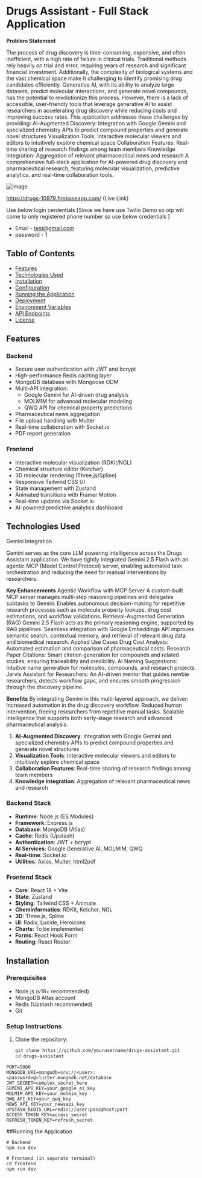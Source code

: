 # Drugs Assistant - Full Stack Application
**Problem Statement**

The process of drug discovery is time-consuming, expensive, and often inefficient, with a high rate of failure in clinical trials. Traditional methods rely heavily on trial and error, requiring years of research and significant financial investment. Additionally, the complexity of biological systems and the vast chemical space make it challenging to identify promising drug candidates efficiently.
Generative AI, with its ability to analyze large datasets, predict molecular interactions, and generate novel compounds, has the potential to revolutionize this process. However, there is a lack of accessible, user-friendly tools that leverage generative AI to assist researchers in accelerating drug discovery while reducing costs and improving success rates.
This application addresses these challenges by providing:
AI-Augmented Discovery: Integration with Google Gemini and specialized chemistry APIs to predict compound properties and generate novel structures
Visualization Tools: Interactive molecular viewers and editors to intuitively explore chemical space
Collaboration Features: Real-time sharing of research findings among team members
Knowledge Integration: Aggregation of relevant pharmaceutical news and research
A comprehensive full-stack application for AI-powered drug discovery and pharmaceutical research, featuring molecular visualization, predictive analytics, and real-time collaboration tools.

![image](https://github.com/user-attachments/assets/a770845b-aefb-4295-9480-196e4e219bbe)


https://drugs-10979.firebaseapp.com/ (Live Link)

Use below login cerdentials [Since we have use Twilio Demo so otp will come to only registered phone number so use below credentials ]
- Email - test@gmail.com
- password - 1

## Table of Contents
- [Features](#features)
- [Technologies Used](#technologies-used)
- [Installation](#installation)
- [Configuration](#configuration)
- [Running the Application](#running-the-application)
- [Deployment](#deployment)
- [Environment Variables](#environment-variables)
- [API Endpoints](#api-endpoints)
- [License](#license)

## Features

### Backend
- Secure user authentication with JWT and bcrypt
- High-performance Redis caching layer
- MongoDB database with Mongoose ODM
- Multi-API integration:
  - Google Gemini for AI-driven drug analysis
  - MOLMIM for advanced molecular modeling
  - QWQ API for chemical property predictions
- Pharmaceutical news aggregation
- File upload handling with Multer
- Real-time collaboration with Socket.io
- PDF report generation

### Frontend
- Interactive molecular visualization (RDKit/NGL)
- Chemical structure editor (Ketcher)
- 3D molecular rendering (Three.js/Spline)
- Responsive Tailwind CSS UI
- State management with Zustand
- Animated transitions with Framer Motion
- Real-time updates via Socket.io
- AI-powered predictive analytics dashboard

## Technologies Used

Gemini Integration

Gemini serves as the core LLM powering intelligence across the Drugs Assistant application. We have tightly integrated Gemini 2.5 Flash with an agentic MCP (Model Control Protocol) server, enabling automated task orchestration and reducing the need for manual interventions by researchers.

**Key Enhancements**
Agentic Workflow with MCP Server
A custom-built MCP server manages multi-step reasoning pipelines and delegates subtasks to Gemini.
Enables autonomous decision-making for repetitive research processes such as molecule property lookups, drug cost estimations, and workflow validations.
Retrieval-Augmented Generation (RAG)
Gemini 2.5 Flash acts as the primary reasoning engine, supported by RAG pipelines.
Seamless integration with Google Embeddings API improves semantic search, contextual memory, and retrieval of relevant drug data and biomedical research.
Applied Use Cases
Drug Cost Analysis: Automated estimation and comparison of pharmaceutical costs.
Research Paper Citations: Smart citation generation for compounds and related studies, ensuring traceability and credibility.
AI Naming Suggestions: Intuitive name generation for molecules, compounds, and research projects.
Jarvis Assistant for Researchers: An AI-driven mentor that guides newbie researchers, detects workflow gaps, and ensures smooth progression through the discovery pipeline.

**Benefits**
By integrating Gemini in this multi-layered approach, we deliver:
Increased automation in the drug discovery workflow.
Reduced human intervention, freeing researchers from repetitive manual tasks.
Scalable intelligence that supports both early-stage research and advanced pharmaceutical analysis.
1. **AI-Augmented Discovery**: Integration with Google Gemini and specialized chemistry APIs to predict compound properties and generate novel structures
2. **Visualization Tools**: Interactive molecular viewers and editors to intuitively explore chemical space
3. **Collaboration Features**: Real-time sharing of research findings among team members
4. **Knowledge Integration**: Aggregation of relevant pharmaceutical news and research

### Backend Stack
- **Runtime**: Node.js (ES Modules)
- **Framework**: Express.js
- **Database**: MongoDB (Atlas)
- **Cache**: Redis (Upstash)
- **Authentication**: JWT + bcrypt
- **AI Services**: Google Generative AI, MOLMIM, QWQ
- **Real-time**: Socket.io
- **Utilities**: Axios, Multer, html2pdf

### Frontend Stack
- **Core**: React 18 + Vite
- **State**: Zustand
- **Styling**: Tailwind CSS + Animate
- **Cheminformatics**: RDKit, Ketcher, NGL
- **3D**: Three.js, Spline
- **UI**: Radix, Lucide, Heroicons
- **Charts**: To be implemented
- **Forms**: React Hook Form
- **Routing**: React Router

## Installation

### Prerequisites
- Node.js (v18+ recommended)
- MongoDB Atlas account
- Redis (Upstash recommended)
- Git

### Setup Instructions
1. Clone the repository:
   ```bash
   git clone https://github.com/yourusername/drugs-assistant.git
   cd drugs-assistant
  ```
PORT=5000
MONGODB_URI=mongodb+srv://<user>:<password>@cluster.mongodb.net/database
JWT_SECRET=complex_secret_here
GEMINI_API_KEY=your_google_ai_key
MOLMIM_API_KEY=your_molmim_key
QWQ_API_KEY=your_qwq_key
NEWS_API_KEY=your_newsapi_key
UPSTASH_REDIS_URL=redis://user:pass@host:port
ACCESS_TOKEN_KEY=access_secret
REFRESH_TOKEN_KEY=refresh_secret
```
##Running the Application
```
# Backend
npm run dev

# Frontend (in separate terminal)
cd frontend
npm run dev
```

